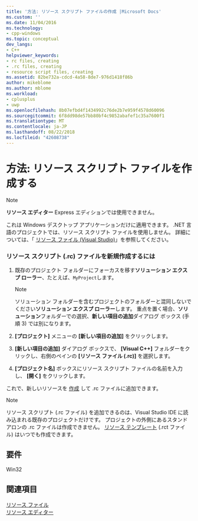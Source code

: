 ```yaml
---
title: '方法: リソース スクリプト ファイルの作成 |Microsoft Docs'
ms.custom: ''
ms.date: 11/04/2016
ms.technology:
- cpp-windows
ms.topic: conceptual
dev_langs:
- C++
helpviewer_keywords:
- rc files, creating
- .rc files, creating
- resource script files, creating
ms.assetid: 82be732a-cdcd-4a58-8de7-976d1418f86b
author: mikeblome
ms.author: mblome
ms.workload:
- cplusplus
- uwp
ms.openlocfilehash: 8b07efbd4f1434992c76de2b7e959f4578d60096
ms.sourcegitcommit: 6f8dd98de57bb80bf4c9852abafef1c35a7600f1
ms.translationtype: MT
ms.contentlocale: ja-JP
ms.lasthandoff: 08/22/2018
ms.locfileid: "42608738"
---
```

# <a name="how-to-create-a-resource-script-file"></a>方法: リソース スクリプト ファイルを作成する

> [!NOTE]
> **リソース エディター** Express エディションでは使用できません。
>
> これは Windows デスクトップ アプリケーションだけに適用できます。 .NET 言語のプロジェクトでは、リソース スクリプト ファイルを使用しません。 詳細については、「 [リソース ファイル (Visual Studio)](../windows/resource-files-visual-studio.md)」を参照してください。

### <a name="to-create-a-new-resource-script-rc-file"></a>リソース スクリプト (.rc) ファイルを新規作成するには

1. 既存のプロジェクト フォルダーにフォーカスを移す**ソリューション エクスプ ローラー**、たとえば、`MyProject`します。

   > [!NOTE]
   > ソリューション フォルダーを含むプロジェクトのフォルダーと混同しないでください**ソリューション エクスプ ローラー**します。 重点を置く場合、**ソリューション**フォルダーでの選択、**新しい項目の追加**ダイアログ ボックス (手順 3) では別になります。

2. **[プロジェクト]** メニューの **[新しい項目の追加]** をクリックします。

3. **[新しい項目の追加]** ダイアログ ボックスで、 **[Visual C++]** フォルダーをクリックし、右側のペインの **[リソース ファイル (.rc)]** を選択します。

4. **[プロジェクト名]** ボックスにリソース スクリプト ファイルの名前を入力し、 **[開く]** をクリックします。

これで、新しいリソースを [作成](../windows/how-to-create-a-resource.md) して .rc ファイルに追加できます。

> [!NOTE]
> リソース スクリプト (.rc ファイル) を追加できるのは、Visual Studio IDE に読み込まれる既存のプロジェクトだけです。 プロジェクトの外側にあるスタンドアロンの .rc ファイルは作成できません。 [リソース テンプレート](../windows/how-to-use-resource-templates.md) (.rct ファイル) はいつでも作成できます。

## <a name="requirements"></a>要件

Win32

## <a name="see-also"></a>関連項目

[リソース ファイル](../windows/resource-files-visual-studio.md)  
[リソース エディター](../windows/resource-editors.md)
